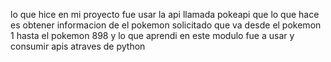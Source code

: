  lo que hice en mi proyecto fue usar la api  llamada pokeapi que lo que hace es obtener informacion de el pokemon solicitado que va desde el pokemon 1 hasta el pokemon 898 y lo que aprendi en este modulo fue a usar y consumir apis atraves de python
